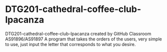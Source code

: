 # DTG201-cathedral-coffee-club-lpacanza
DTG201-cathedral-coffee-club-lpacanza created by GitHub Classroom
AS91896/AS91897
  A program that takes the orders of the users, very simple to use, just input the letter that corresponds to what you desire.
